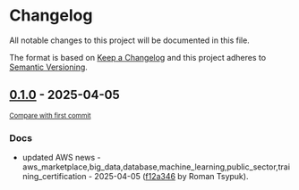 # Changelog

All notable changes to this project will be documented in this file.

The format is based on [Keep a Changelog](http://keepachangelog.com/en/1.0.0/)
and this project adheres to [Semantic Versioning](http://semver.org/spec/v2.0.0.html).

<!-- insertion marker -->
## [0.1.0](https://github.com/tsypuk/aws-news/releases/tag/ver-2025-04-050.1.0) - 2025-04-05

<small>[Compare with first commit](https://github.com/tsypuk/aws-news/compare/16f26d8f80f7fa3cda30dc7487ffdc824d5cf21b...ver-2025-04-05)</small>

### Docs

- updated AWS news - aws_marketplace,big_data,database,machine_learning,public_sector,training_certification - 2025-04-05 ([f12a346](https://github.com/tsypuk/aws-news/commit/f12a346929f125aa33a8aacb730d1cddafb3b504) by Roman Tsypuk).

